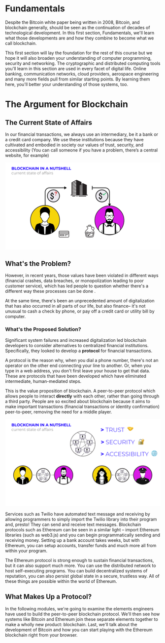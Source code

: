 Fundamentals
============

Despite the Bitcoin white paper being written in 2008, Bitcoin, and blockchain generally, should be seen as the continuation of decades of technological development. In this first section, Fundamentals, we'll learn what those developments are and how they combine to become what we call blockchain.

This first section will lay the foundation for the rest of this course but we hope it will also broaden your understanding of computer programming, security and networking. The cryptographic and distributed computing tools you'll learn in this section are used in every facet of digital life. Online banking, communication networks, cloud providers, aerospace engineering and many more fields pull from similar starting points. By learning them here, you'll better your understanding of those systems, too.

The Argument for Blockchain
===========================

The Current State of Affairs
----------------------------

In our financial transactions, we always use an intermediary, be it a bank or a credit card company. We use these institutions because they have cultivated and embodied in society our values of trust, security, and accessibility (You can call someone if you have a problem, there’s a central website, for example)

![illustration showing two people need a bank to interact](../../img/S01/argument-for-blockchain-1.png)  
  
What's the Problem?
-------------------

However, in recent years, those values have been violated in different ways (financial crashes, data breaches, or monopolization leading to poor customer service), which has led people to question whether there's a different way these processes can be done . 

At the same time, there's been an unprecedented amount of digitalization that has also occurred in all parts of our life, but also finance– it's not unusual to cash a check by phone, or pay off a credit card or utility bill by computer. 

### What's the Proposed Solution?

Significant system failures and increased digitalization led blockchain developers to consider alternatives to centralized financial institutions. Specifically, they looked to develop a **protocol** for financial transactions. 

A protocol is the reason why, when you dial a phone number, there's not an operator on the other end connecting your line to another. Or, when you type in a web address, you don't first leave your house to get that data. These are protocols that have been developed which have eliminated intermediate, human-mediated steps. 

This is the value proposition of blockchain. A peer-to-peer protocol which allows people to interact **directly** with each other, rather than going through a third party. People are so excited about blockchain because it aims to make important transactions (financial transactions or identity confirmation) peer-to-peer, removing the need for a middle player. 

![illustration showing peer-to-peer protocols](../../img/S01/argument-for-blockchain-3.png)   

Services such as Twilio have automated text message and receiving by allowing programmers to simply import the Twilio library into their program and, presto! They can send and receive text messages. Blockchain protocols such as Ethereum can be seen in a similar light – import Ethereum libraries (such as web3.js) and you can begin programmatically sending and receiving money. Setting up a bank account takes weeks, but with Ethereum, you can setup accounts, transfer funds and much more all from within your program. 

The Ethereum protocol is strong enough to sustain financial transactions, but it can also support much more. You can use the distributed network to host self-executing programs. You can build decentralized systems of reputation, you can also persist global state in a secure, trustless way. All of these things are possible within the world of Ethereum. 

What Makes Up a Protocol?
-------------------------

In the following modules, we're going to examine the elements engineers have used to build the peer-to-peer blockchain protocol. We'll then see how systems like Bitcoin and Ethereum join these separate elements together to make a wholly new product: blockchain. Last, we'll talk about the development of Bitcoin and how you can start playing with the Ethereum blockchain right from your browser.

 
